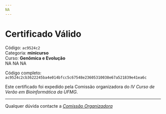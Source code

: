 ```yaml
---
NA
---
```


# Certificado Válido

Código: `ac9524c2`<br>
Categoria: **minicurso**<br>
Curso: **Genômica e Evolução**<br>
NA
NA
NA


Código completo: `ac9524c2cb3622245ba4e014bfcc5c67548e23605310038e67a521839e41ea6c`


Este certificado foi expedido pela Comissão organizadora do *IV Curso de Verão em Bioinformática da UFMG*.

----

Qualquer dúvida contacte a [_Comissão Organizadora_](<mailto:cursobioinfoufmg@gmail.com$subject=[Certificados]>)

